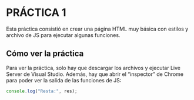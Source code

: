 # PRÁCTICA 1

Esta práctica consistió en crear una página HTML muy básica con estilos y archivo de JS para ejecutar algunas funciones.

## Cómo ver la práctica

Para ver la práctica, solo hay que descargar los archivos y ejecutar Live Server de Visual Studio. Además, hay que abrir el “inspector” de Chrome para poder ver la salida de las funciones de JS:

```javascript
console.log("Resta:", res);
